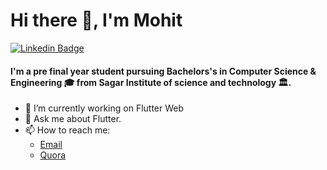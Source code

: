 # Hi there 👋, I'm Mohit

[![Linkedin Badge](https://img.shields.io/badge/-LinkedIn-0e76a8?style=flat-square&logo=Linkedin&logoColor=white)](https://www.linkedin.com/in/mohit-kushwaha/)

<h4>I'm a pre final year student pursuing Bachelors's in Computer Science & Engineering 🎓 from Sagar Institute of science and technology 🏛.</h4>

- 🔭 I’m currently working on Flutter Web
- 💬 Ask me about Flutter.
- 📫 How to reach me:
  - [Email](mohitkush375@gmail.com)
  - [Quora](https://www.quora.com/profile/Mohit-Kushwaha-63)
  <!--
- 🌱 I’m currently learning ...
- 👯 I’m looking to collaborate on ...
- 🤔 I’m looking for help with ...
- 😄 Pronouns: ...
- ⚡ Fun fact: ...
-->
[![GitHub Streak](https://github-readme-streak-stats.herokuapp.com/?user=mohit-codes)](https://github.com/mohit-codes/github-readme-streak-stats)

<div>
  <img height="170" align="left" src="https://github-readme-stats.vercel.app/api?username=mohit-codes&count_private=true&include_all_commits=true" />
</div>
